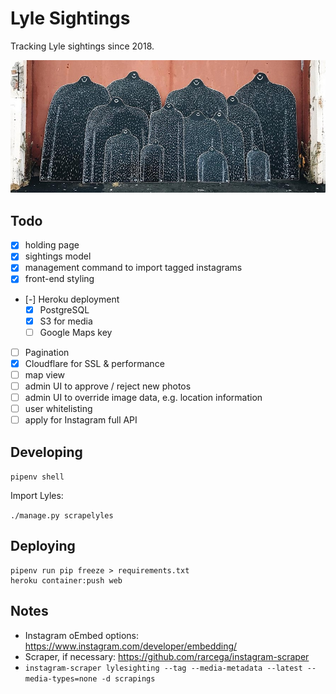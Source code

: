 # Lyle Sightings

Tracking Lyle sightings since 2018.

![Screenshot](lyles.jpg)

## Todo

 - [x] holding page
 - [x] sightings model
 - [x] management command to import tagged instagrams
 - [x] front-end styling
 - [-] Heroku deployment
   - [x] PostgreSQL
   - [x] S3 for media
   - [ ] Google Maps key
 - [ ] Pagination
 - [x] Cloudflare for SSL & performance
 - [ ] map view
 - [ ] admin UI to approve / reject new photos
 - [ ] admin UI to override image data, e.g. location information
 - [ ] user whitelisting
 - [ ] apply for Instagram full API

## Developing

`pipenv shell`

Import Lyles:

`./manage.py scrapelyles`

## Deploying

```
pipenv run pip freeze > requirements.txt
heroku container:push web
```

## Notes

 - Instagram oEmbed options: https://www.instagram.com/developer/embedding/
 - Scraper, if necessary: https://github.com/rarcega/instagram-scraper
  - `instagram-scraper lylesighting --tag --media-metadata --latest --media-types=none -d scrapings`